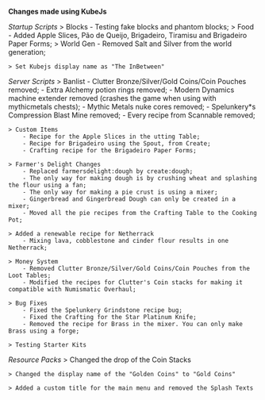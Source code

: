 **Changes made using KubeJs**

*Startup Scripts*
    > Blocks
        - Testing fake blocks and phantom blocks;
    > Food
        - Added Apple Slices, Pão de Queijo, Brigadeiro, Tiramisu and Brigadeiro Paper Forms;
    > World Gen
        - Removed Salt and Silver from the world generation;

    > Set Kubejs display name as "The InBetween"


*Server Scripts*
    > Banlist
        - Clutter Bronze/Silver/Gold Coins/Coin Pouches removed;
        - Extra Alchemy potion rings removed;
        - Modern Dynamics machine extender removed (crashes the game when using with mythicmetals chests);
        - Mythic Metals nuke cores removed;
        - Spelunkery*s Compression Blast Mine removed;
        - Every recipe from Scannable removed;

    > Custom Items
        - Recipe for the Apple Slices in the utting Table;
        - Recipe for Brigadeiro using the Spout, from Create;
        - Crafting recipe for the Brigadeiro Paper Forms;

    > Farmer's Delight Changes
        - Replaced farmersdelight:dough by create:dough;
        - The only way for making dough is by crushing wheat and splashing the flour using a fan;
        - The only way for making a pie crust is using a mixer;
        - Gingerbread and Gingerbread Dough can only be created in a mixer;
        - Moved all the pie recipes from the Crafting Table to the Cooking Pot;

    > Added a renewable recipe for Netherrack
        - Mixing lava, cobblestone and cinder flour results in one Netherrack;

    > Money System
        - Removed Clutter Bronze/Silver/Gold Coins/Coin Pouches from the Loot Tables;
        - Modified the recipes for Clutter's Coin stacks for making it compatible with Numismatic Overhaul;

    > Bug Fixes
        - Fixed the Spelunkery Grindstone recipe bug;
        - Fixed the Crafting for the Star Platinum Knife;
        - Removed the recipe for Brass in the mixer. You can only make Brass using a forge;

    > Testing Starter Kits

*Resource Packs*
    > Changed the drop of the Coin Stacks

    > Changed the display name of the "Golden Coins" to "Gold Coins"

    > Added a custom title for the main menu and removed the Splash Texts





